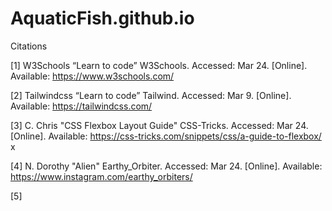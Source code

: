 # AquaticFish.github.io

Citations

[1] W3Schools “Learn to code” W3Schools. Accessed: Mar 24. [Online]. Available: https://www.w3schools.com/ 

[2] Tailwindcss “Learn to code” Tailwind. Accessed: Mar 9. [Online]. Available: https://tailwindcss.com/

[3] C. Chris "CSS Flexbox Layout Guide" CSS-Tricks. Accessed: Mar 24. [Online]. Available: https://css-tricks.com/snippets/css/a-guide-to-flexbox/ x

[4] N. Dorothy "Alien" Earthy_Orbiter. Accessed: Mar 24. [Online]. Available: https://www.instagram.com/earthy_orbiters/ 

[5] 